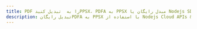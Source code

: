 ---title: PDF را به  تبدیل کنیدPPSX، PDFA به PPSX مبدل رایگان یا Nodejs SDKdescription: تبدیل رایگانPDFA به PPSX با استفاده از Nodejs Cloud APIs & SDK همچنین اسناد PDF را در Cloud ایجاد، ویرایش و رندر کنید.---